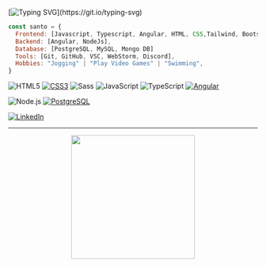 
[![Typing SVG](https://readme-typing-svg.herokuapp.com?font=Orbitron&color=65F713&size=25&center=true&vCenter=true&height=54&lines=HI+there%2C+I%C2%B4m+Santiago;+Welcome+to+my+GitHub!)](https://git.io/typing-svg)

```javascript
const santo = {
  Frontend: [Javascript, Typescript, Angular, HTML, CSS,Tailwind, Bootstrap,
  Backend: [Angular, NodeJs],
  Database: [PostgreSQL, MySQL, Mongo DB]
  Tools: [Git, GitHub, VSC, WebStorm, Discord],
  Hobbies: "Jogging" | "Play Video Games" | "Swimming",
}
```
![HTML5](https://img.shields.io/badge/-HTML5-000000?style=flat&logo=html5)
[![CSS3](https://img.shields.io/badge/-CSS3-1572B6?style=flat-square&logo=css3&link=https://github.com/LuizCarlosAbbott/)](https://github.com/santo7777/)
![Sass](https://img.shields.io/badge/-Sass-%23CC6699?style=flat-square&logo=sass&logoColor=ffffff)
![JavaScript](https://img.shields.io/badge/-JavaScript-000000?style=flat&logo=javascript)
![TypeScript](https://img.shields.io/badge/-TypeScript-000000?style=flat&logo=typescript)
[![Angular](https://img.shields.io/badge/-Angular-DD0031?style=flat-square&logo=angular&link=https://github.com/LuizCarlosAbbott/)](https://github.com/santo7777/)

![Node.js](https://img.shields.io/badge/-Node.js-222222?style=flat&logo=node.js&logoColor=339933)
[![PostgreSQL](https://img.shields.io/badge/-PostgreSQL-336791?style=flat-square&logo=postgresql&link=https://github.com/LuizCarlosAbbott/)](https://github.com/santo7777/)

[![LinkedIn](https://img.shields.io/badge/-LINKEDIN-0077B5?style=for-the-badge&logo=linkedin&logoColor=white)](https://www.linkedin.com/in/santiago-cardona-86a85119a/)

---

<p align="center">
<img align="middle" src="https://media.giphy.com/media/26AHqZycSplGWWPAI/giphy.gif" width="250" height="250" />
</p>



<!--
**santo7777/santo7777** is a ✨ _special_ ✨ repository because its `README.md` (this file) appears on your GitHub profile.

Here are some ideas to get you started:

- 🔭 I’m currently working on ...
- 🌱 I’m currently learning ...
- 👯 I’m looking to collaborate on ...
- 🤔 I’m looking for help with ...
- 💬 Ask me about ...
- 📫 How to reach me: ...
- 😄 Pronouns: ...
- ⚡ Fun fact: ...
-->
